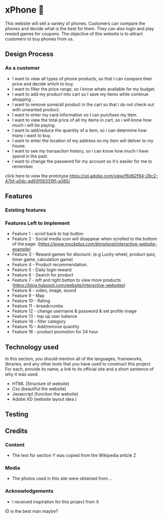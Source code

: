 # xPhone :iphone:

This website will sell a variety of phones. Customers can compare the phones and decide what is the best for them. They can also login and play reward games for coupons. The objective of this website is to attract customers to buy phones from us.

## Design Process

### As a customer

- I want to view all types of phone products, so that I can compare their price and decide which to buy.
- I want to filter the price range, so I know whats available for my budget.
- I want to add my product into cart so I save my items while continue shopping .
- I want to remove some/all product in the cart so that i do not check out with unwanted product.
- I want to enter my card information so I can purchase my item.
- I want to view the total price of all my items in cart, so i will know how much i will be paying.
- I want to add/reduce the quantity of a item, so i can determine how many i want to buy.
- I want to enter the location of my address so my item will deliver to my house.
- I want to see my transaction history, so i can know how much i have spend in the past.
- I want to change the password for my account so it's easiler for me to remember.

click here to view the prototype <u>https://xd.adobe.com/view/f6d62f94-28c2-47bf-a5dc-ad50f5833191-a385/</u>

## Features

### Existing features

### Features Left to Implement

- Feature 1 - scroll back to top button
- Feature 2 - Social media icon will disappear when scrolled to the bottom of the page. (https://www.mockplus.com/blog/post/interactive-website-example)
- Feature 3 - Reward games for discount. (e.g Lucky wheel, product quiz, timer game, calculation game)
- Feature 4 - Product recommendation.
- Feature 5 - Daily login reward
- Feature 6 - Search for product
- Feature 7 - left and right button to view more products (https://blog.hubspot.com/website/interactive-websites)
- Feature 8 - video, image, sound
- Feature 9 - Map
- Feature 10 - Rating
- Feature 11 - breadcrumbs
- Feature 12 - change username & password & set profile image
- Feature 13 - top up user balance
- Feature 14 - filter category
- Feature 15 - Add/remove quantity
- Feature 16 - product promotion for 24 hour

## Technology used

In this section, you should mention all of the languages, frameworks, libraries, and any other tools that you have used to construct this project. For each, provide its name, a link to its official site and a short sentence of why it was used.

<ul>
  <li>HTML (Structure of website)</li>
  <li>Css (beautiful the website)</li>
  <li>Javascript (function the website)</li>
  <li>Adobe XD (website layout idea )</li>
</ul>

## Testing

## Credits

### Content

- The text for section Y was copied from the Wikipedia article Z

### Media

- The photos used in this site were obtained from ...

### Acknowledgements

- I received inspiration for this project from X

ID is the best man maybe?
